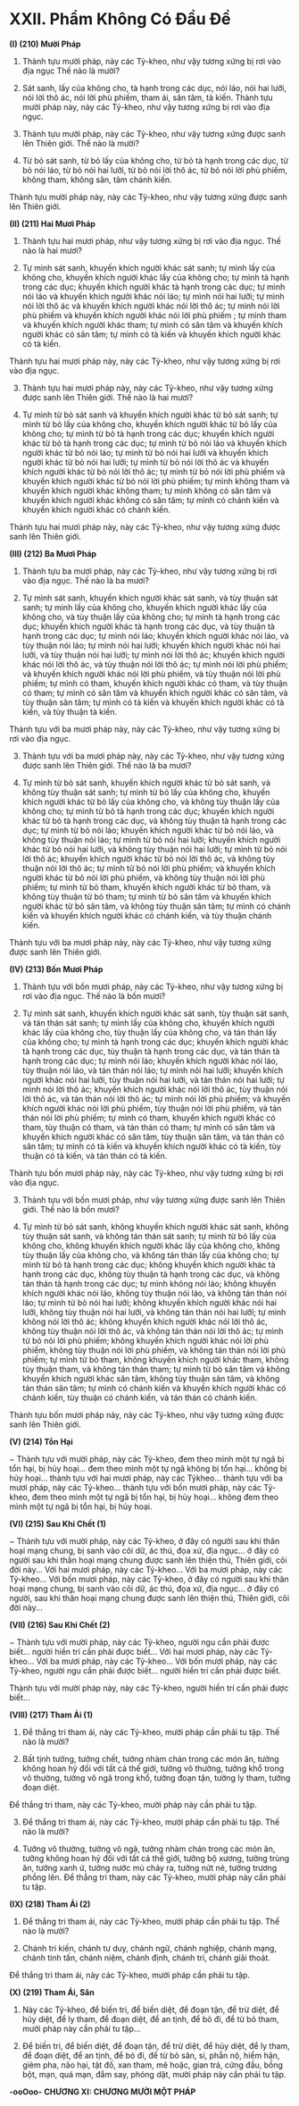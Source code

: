 # XXII. Phẩm Không Có Ðầu Ðề

**(I) (210) Mười Pháp**

<!--pg-->
1. Thành tựu mười pháp, này các Tỷ-kheo, như vậy tương xứng bị rơi vào địa ngục Thế nào là mười?

<!--pg-->
2. Sát sanh, lấy của không cho, tà hạnh trong các dục, nói láo, nói hai lưỡi, nói lời thô ác, nói lời phù
phiếm, tham ái, sân tâm, tà kiến.
Thành tựu mười pháp này, này các Tỷ-kheo, như vậy tương xứng bị rơi vào địa ngục.

<!--pg-->
3. Thành tựu mười pháp, này các Tỷ-kheo, như vậy tương xứng được sanh lên Thiên giới. Thế nào là
mười?

<!--pg-->
4. Từ bỏ sát sanh, từ bỏ lấy của không cho, từ bỏ tà hạnh trong các dục, từ bỏ nói láo, từ bỏ nói hai lưỡi,
từ bỏ nói lời thô ác, từ bỏ nói lời phù phiếm, không tham, không sân, tâm chánh kiến.

Thành tựu mười pháp này, này các Tỷ-kheo, như vậy tương xứng được sanh lên Thiên giới.

**(II) (211) Hai Mươi Pháp**

<!--pg-->
1. Thành tựu hai mươi pháp, như vậy tương xứng bị rơi vào địa ngục. Thế nào là hai mươi?

<!--pg-->
2. Tự mình sát sanh, khuyến khích người khác sát sanh; tự mình lấy của không cho, khuyến khích người
khác lấy của không cho; tự mình tà hạnh trong các dục; khuyến khích người khác tà hạnh trong các dục;
tự mình nói láo và khuyến khích người khác nói láo; tự mình nói hai lưỡi; tự mình nói lời thô ác và
khuyến khích người khác nói lời thô ác; tự mình nói lời phù phiếm và khuyến khích người khác nói lời
phù phiếm ; tự mình tham và khuyến khích người khác tham; tự mình có sân tâm và khuyến khích người
khác có sân tâm; tự mình có tà kiến và khuyến khích người khác có tà kiến.

Thành tựu hai mươi pháp này, này các Tỷ-kheo, như vậy tương xứng bị rơi vào địa ngục.

<!--pg-->
3. Thành tựu hai mươi pháp này, này các Tỷ-kheo, như vậy tương xứng được sanh lên Thiên giới. Thế
nào là hai mươi?

<!--pg-->
4. Tự mình từ bỏ sát sanh và khuyến khích người khác từ bỏ sát sanh; tự mình từ bỏ lấy của không cho,
khuyến khích người khác từ bỏ lấy của không cho; tự mình từ bỏ tà hạnh trong các dục; khuyến khích
người khác từ bỏ tà hạnh trong các dục; tự mình từ bỏ nói láo và khuyến khích người khác từ bỏ nói láo;
tự mình từ bỏ nói hai lưỡi và khuyến khích người khác từ bỏ nói hai lưỡi; tự mình từ bỏ nói lời thô ác và
khuyến khích người khác từ bỏ nói lời thô ác; tự mình từ bỏ nói lời phù phiếm và khuyến khích người
khác từ bỏ nói lời phù phiếm; tự mình không tham và khuyến khích người khác không tham; tự mình
không có sân tâm và khuyến khích người khác không có sân tâm; tự mình có chánh kiến và khuyến
khích người khác có chánh kiến.

Thành tựu hai mươi pháp này, này các Tỷ-kheo, như vậy tương xứng được sanh lên Thiên giới.

**(III) (212) Ba Mươi Pháp**

<!--pg-->
1. Thành tựu ba mươi pháp, này các Tỷ-kheo, như vậy tương xứng bị rơi vào địa ngục. Thế nào là ba
mươi?

<!--pg-->
2. Tự mình sát sanh, khuyến khích người khác sát sanh, và tùy thuận sát sanh; tự mình lấy của không
cho, khuyến khích người khác lấy của không cho, và tùy thuận lấy của không cho; tự mình tà hạnh trong
các dục; khuyến khích người khác tà hạnh trong các dục, và tùy thuận tà hạnh trong các dục; tự mình nói
láo; khuyến khích người khác nói láo, và tùy thuận nói láo; tự mình nói hai lưỡi; khuyến khích người
khác nói hai lưỡi, và tùy thuận nói hai lưỡi; tự mình nói lời thô ác; khuyến khích người khác nói lời thô
ác, và tùy thuận nói lời thô ác; tự mình nói lời phù phiếm; và khuyến khích người khác nói lời phù
phiếm, và tùy thuận nói lời phù phiếm; tự mình có tham, khuyến khích người khác có tham, và tùy thuận
có tham; tự mình có sân tâm và khuyến khích người khác có sân tâm, và tùy thuận sân tâm; tự mình có
tà kiến và khuyến khích người khác có tà kiến, và tùy thuận tà kiến.

Thành tựu với ba mươi pháp này, này các Tỷ-kheo, như vậy tương xứng bị rơi vào địa ngục.

<!--pg-->
3. Thành tựu với ba mươi pháp này, này các Tỷ-kheo, như vậy tương xứng được sanh lên Thiên giới.
Thế nào là ba mươi?

<!--pg-->
4. Tự mình từ bỏ sát sanh, khuyến khích người khác từ bỏ sát sanh, và không tùy thuận sát sanh; tự mình
từ bỏ lấy của không cho, khuyến khích người khác từ bỏ lấy của không cho, và không tùy thuận lấy của
không cho; tự mình từ bỏ tà hạnh trong các dục; khuyến khích người khác từ bỏ tà hạnh trong các dục,
và không tùy thuận tà hạnh trong các dục; tự mình từ bỏ nói láo; khuyến khích người khác từ bỏ nói láo,
và không tùy thuận nói láo; tự mình từ bỏ nói hai lưỡi; khuyến khích người khác từ bỏ nói hai lưỡi, và
không tùy thuận nói hai lưỡi; tự mình từ bỏ nói lời thô ác; khuyến khích người khác từ bỏ nói lời thô ác,
và không tùy thuận nói lời thô ác; tự mình từ bỏ nói lời phù phiếm; và khuyến khích người khác từ bỏ
nói lời phù phiếm, và không tùy thuận nói lời phù phiếm; tự mình từ bỏ tham, khuyến khích người khác
từ bỏ tham, và không tùy thuận từ bỏ tham; tự mình từ bỏ sân tâm và khuyến khích người khác từ bỏ sân
tâm, và không tùy thuận sân tâm; tự mình có chánh kiến và khuyến khích người khác có chánh kiến, và
tùy thuận chánh kiến.

Thành tựu với ba mươi pháp này, này các Tỷ-kheo, như vậy tương xứng được sanh lên Thiên giới.

**(IV) (213) Bốn Mươi Pháp**

<!--pg-->
1. Thành tựu với bốn mươi pháp, này các Tỷ-kheo, như vậy tương xứng bị rơi vào địa ngục. Thế nào là
bốn mươi?

<!--pg-->
2. Tự mình sát sanh, khuyến khích người khác sát sanh, tùy thuận sát sanh, và tán thán sát sanh; tự mình
lấy của không cho, khuyến khích người khác lấy của không cho, tùy thuận lấy của không cho, và tán
thán lấy của không cho; tự mình tà hạnh trong các dục; khuyến khích người khác tà hạnh trong các dục,
tùy thuận tà hạnh trong các dục, và tán thán tà hạnh trong các dục; tự mình nói láo; khuyến khích người
khác nói láo, tùy thuận nói láo, và tán thán nói láo; tự mình nói hai lưỡi; khuyến khích người khác nói
hai lưỡi, tùy thuận nói hai lưỡi, và tán thán nói hai lưỡi; tự mình nói lời thô ác; khuyến khích người khác
nói lời thô ác, tùy thuận nói lời thô ác, và tán thán nói lời thô ác; tự mình nói lời phù phiếm; và khuyến
khích người khác nói lời phù phiếm, tùy thuận nói lời phù phiếm, và tán thán nói lời phù phiếm; tự mình
có tham, khuyến khích người khác có tham, tùy thuận có tham, và tán thán có tham; tự mình có sân tâm
và khuyến khích người khác có sân tâm, tùy thuận sân tâm, và tán thán có sân tâm; tự mình có tà kiến và
khuyến khích người khác có tà kiến, tùy thuận có tà kiến, và tán thán có tà kiến.

Thành tựu bốn mươi pháp này, này các Tỷ-kheo, như vậy tương xứng bị rơi vào địa ngục.

<!--pg-->
3. Thành tựu với bốn mươi pháp, như vậy tương xứng được sanh lên Thiên giới. Thế nào là bốn mươi?

<!--pg-->
4. Tự mình từ bỏ sát sanh, không khuyến khích người khác sát sanh, không tùy thuận sát sanh, và không
tán thán sát sanh; tự mình từ bỏ lấy của không cho, không khuyến khích người khác lấy của không cho,
không tùy thuận lấy của không cho, và không tán thán lấy của không cho; tự mình từ bỏ tà hạnh trong
các dục; không khuyến khích người khác tà hạnh trong các dục, không tùy thuận tà hạnh trong các dục,
và không tán thán tà hạnh trong các dục; tự mình không nói láo; không khuyến khích người khác nói
láo, không tùy thuận nói láo, và không tán thán nói láo; tự mình từ bỏ nói hai lưỡi; không khuyến khích
người khác nói hai lưỡi, không tùy thuận nói hai lưỡi, và không tán thán nói hai lưỡi; tự mình không nói
lời thô ác; không khuyến khích người khác nói lời thô ác, không tùy thuận nói lời thô ác, và không tán
thán nói lời thô ác; tự mình từ bỏ nói lời phù phiếm; không khuyến khích người khác nói lời phù phiếm,
không tùy thuận nói lời phù phiếm, và không tán thán nói lời phù phiếm; tự mình từ bỏ tham, không
khuyến khích người khác tham, không tùy thuận tham, và không tán thán tham; tự mình từ bỏ sân tâm
và không khuyến khích người khác sân tâm, không tùy thuận sân tâm, và không tán thán sân tâm; tự
mình có chánh kiến và khuyến khích người khác có chánh kiến, tùy thuận có chánh kiến, và tán thán có
chánh kiến.

Thành tựu bốn mươi pháp này, này các Tỷ-kheo, như vậy tương xứng được sanh lên Thiên giới.

**(V) (214) Tổn Hại**

− Thành tựu với mười pháp, này các Tỷ-kheo, đem theo mình một tự ngã bị tổn hại, bị hủy hoại... đem
theo mình một tự ngã không bị tổn hại... không bị hủy hoại... thành tựu với hai mươi pháp, này các Tỷkheo... thành tựu với ba mươi pháp, này các Tỷ-kheo... thành tựu với bốn mươi pháp, này các Tỷ-kheo,
đem theo mình một tự ngã bị tổn hại, bị hủy hoại... không đem theo mình một tự ngã bị tổn hại, bị hủy
hoại.

**(VI) (215) Sau Khi Chết (1)**

− Thành tựu với mười pháp, này các Tỷ-kheo, ở đây có người sau khi thân hoại mạng chung, bị sanh vào
cõi dữ, ác thú, đọa xứ, địa ngục... ở đây có người sau khi thân hoại mạng chung được sanh lên thiện thú,
Thiên giới, cõi đời này... Với hai mươi pháp, này các Tỷ-kheo... Với ba mươi pháp, này các Tỷ-kheo...
Với bốn mươi pháp, này các Tỷ-kheo, ở đây có người sau khi thân hoại mạng chung, bị sanh vào cõi dữ,
ác thú, đọa xứ, địa ngục... ở đây có người, sau khi thân hoại mạng chung được sanh lên thiện thú, Thiên
giới, cõi đời này...

**(VII) (216) Sau Khi Chết (2)**

− Thành tựu với mười pháp, này các Tỷ-kheo, người ngu cần phải được biết... người hiền trí cần phải
được biết... Với hai mươi pháp, này các Tỷ-kheo... Với ba mươi pháp, này các Tỷ-kheo... Với bốn mươi
pháp, này các Tỷ-kheo, người ngu cần phải được biết... người hiền trí cần phải được biết.

Thành tựu với mười pháp này, này các Tỷ-kheo, người hiền trí cần phải được biết...

**(VIII) (217) Tham Ái (1)**

<!--pg-->
1. Ðể thắng tri tham ái, này các Tỷ-kheo, mười pháp cần phải tu tập. Thế nào là mười?

<!--pg-->
2. Bất tịnh tưởng, tưởng chết, tưởng nhàm chán trong các món ăn, tưởng không hoan hỷ đối với tất cả
thế giới, tưởng vô thường, tưởng khổ trong vô thường, tưởng vô ngã trong khổ, tưởng đoạn tận, tưởng ly
tham, tưởng đoạn diệt.

Ðể thắng tri tham, này các Tỷ-kheo, mười pháp này cần phải tu tập.

<!--pg-->
3. Ðể thắng tri tham ái, này các Tỷ-kheo, mười pháp cần phải tu tập. Thế nào là mười?

<!--pg-->
4. Tưởng vô thường, tưởng vô ngã, tưởng nhàm chán trong các món ăn, tưởng không hoan hỷ đối với tất
cả thế giới, tưởng bộ xương, tưởng trùng ăn, tưởng xanh ứ, tưởng nước mủ chảy ra, tưởng nứt nẻ, tưởng
trương phồng lên.
Ðể thắng tri tham, này các Tỷ-kheo, mười pháp này cần phải tu tập.

**(IX) (218) Tham Ái (2)**

<!--pg-->
1. Ðể thắng tri tham ái, này các Tỷ-kheo, mười pháp cần phải tu tập. Thế nào là mười?

<!--pg-->
2. Chánh tri kiến, chánh tư duy, chánh ngữ, chánh nghiệp, chánh mạng, chánh tinh tấn, chánh niệm,
chánh định, chánh trí, chánh giải thoát.

Ðể thắng tri tham ái, này các Tỷ-kheo, mười pháp cần phải tu tập.

**(X) (219) Tham Ái, Sân**

<!--pg-->
1. Này các Tỷ-kheo, để biến tri, để biến diệt, để đoạn tận, để trừ diệt, để hủy diệt, để ly tham, để đoạn
diệt, để an tịnh, để bỏ đi, để từ bỏ tham, mười pháp này cần phải tu tập...

<!--pg-->
2. Ðể biến tri, để biến diệt, để đoạn tận, để trừ diệt, để hủy diệt, để ly tham, để đoạn diệt, để an tịnh, để
bỏ đi, để từ bỏ sân, si, phẫn nộ, hiềm hận, gièm pha, não hại, tật đố, xan tham, mê hoặc, gian trá, cứng
đầu, bồng bột, mạn, quá mạn, đắm say, phóng dật, mười pháp này cần phải tu tập.

**-ooOoo-**
**CHƯƠNG XI: CHƯƠNG MƯỜI MỘT PHÁP**

